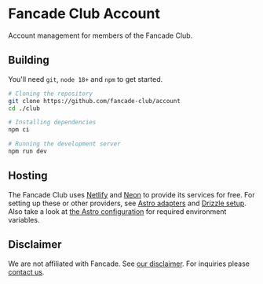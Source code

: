 # Fancade Club Account

Account management for members of the Fancade Club.

## Building

You'll need `git`, `node 18+` and `npm` to get started.

```sh
# Cloning the repository
git clone https://github.com/fancade-club/account
cd ./club

# Installing dependencies
npm ci

# Running the development server
npm run dev
```

## Hosting

The Fancade Club uses [Netlify](https://netlify.com) and [Neon](https://neon.tech) to provide its services for free. For setting up these or other providers, see [Astro adapters](https://docs.astro.build/en/guides/server-side-rendering/) and [Drizzle setup](https://orm.drizzle.team/docs/get-started).
Also take a look at [the Astro configuration](./astro.config.mjs) for required environment variables.

## Disclaimer

We are not affiliated with Fancade. See [our disclaimer](https://fancade.club/disclaimer). For inquiries please [contact us](https://fancade.club/contact).
